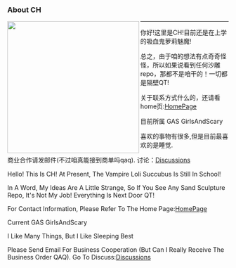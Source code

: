 ### About CH

<img align='left' src='https://me.nekoc.cc/assets/images/Half-CH@1500.webp' width='300px'>

***

你好!这里是CH!目前还是在上学的吸血鬼萝莉魅魔!

总之，由于咱的想法有点奇奇怪怪，所以如果说看到任何沙雕repo，那都不是咱干的！一切都是隔壁QT!

关于联系方式什么的，还请看home页:<a href="https://me.nekoc.cc">HomePage</a>

目前所属 GAS GirlsAndScary

喜欢的事物有很多,但是目前最喜欢的是睡觉.

商业合作请发邮件(不过咱真能接到商单吗qaq).  讨论：<a href="https://github.com/CHonesetDoPa/CHonesetDoPa/discussions">Discussions</a>

Hello! This Is CH! At Present, The Vampire Loli Succubus Is Still In School!

In A Word, My Ideas Are A Little Strange, So If You See Any Sand Sculpture Repo, It's Not My Job! Everything Is Next Door QT!

For Contact Information, Please Refer To The Home Page:<a href="https://me.nekoc.cc">HomePage</a>

Current GAS GirlsAndScary

I Like Many Things, But I Like Sleeping Best

Please Send Email For Business Cooperation (But Can I Really Receive The Business Order QAQ).  Go To Discuss:<a href="https://github.com/CHonesetDoPa/CHonesetDoPa/discussions">Discussions</a>
